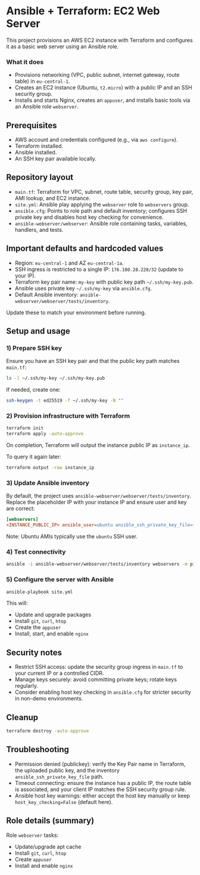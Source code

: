 # Ansible + Terraform: EC2 Web Server

This project provisions an AWS EC2 instance with Terraform and configures it as a basic web server using an Ansible role.

### What it does

- Provisions networking (VPC, public subnet, internet gateway, route table) in `eu-central-1`.
- Creates an EC2 instance (Ubuntu, `t2.micro`) with a public IP and an SSH security group.
- Installs and starts Nginx, creates an `appuser`, and installs basic tools via an Ansible role `webserver`.

## Prerequisites

- AWS account and credentials configured (e.g., via `aws configure`).
- Terraform installed.
- Ansible installed.
- An SSH key pair available locally.

## Repository layout

- `main.tf`: Terraform for VPC, subnet, route table, security group, key pair, AMI lookup, and EC2 instance.
- `site.yml`: Ansible play applying the `webserver` role to `webservers` group.
- `ansible.cfg`: Points to role path and default inventory; configures SSH private key and disables host key checking for convenience.
- `ansible-webserver/webserver`: Ansible role containing tasks, variables, handlers, and tests.

## Important defaults and hardcoded values

- Region: `eu-central-1` and AZ `eu-central-1a`.
- SSH ingress is restricted to a single IP: `176.100.28.228/32` (update to your IP).
- Terraform key pair name: `my-key` with public key path `~/.ssh/my-key.pub`.
- Ansible uses private key `~/.ssh/my-key` via `ansible.cfg`.
- Default Ansible inventory: `ansible-webserver/webserver/tests/inventory`.

Update these to match your environment before running.

## Setup and usage

### 1) Prepare SSH key

Ensure you have an SSH key pair and that the public key path matches `main.tf`:

```bash
ls -l ~/.ssh/my-key ~/.ssh/my-key.pub
```

If needed, create one:

```bash
ssh-keygen -t ed25519 -f ~/.ssh/my-key -N ""
```

### 2) Provision infrastructure with Terraform

```bash
terraform init
terraform apply -auto-approve
```

On completion, Terraform will output the instance public IP as `instance_ip`.

To query it again later:

```bash
terraform output -raw instance_ip
```

### 3) Update Ansible inventory

By default, the project uses `ansible-webserver/webserver/tests/inventory`. Replace the placeholder IP with your instance IP and ensure user and key are correct:

```ini
[webservers]
<INSTANCE_PUBLIC_IP> ansible_user=ubuntu ansible_ssh_private_key_file=~/.ssh/my-key
```

Note: Ubuntu AMIs typically use the `ubuntu` SSH user.

### 4) Test connectivity

```bash
ansible -i ansible-webserver/webserver/tests/inventory webservers -m ping
```

### 5) Configure the server with Ansible

```bash
ansible-playbook site.yml
```

This will:

- Update and upgrade packages
- Install `git`, `curl`, `htop`
- Create the `appuser`
- Install, start, and enable `nginx`

## Security notes

- Restrict SSH access: update the security group ingress in `main.tf` to your current IP or a controlled CIDR.
- Manage keys securely: avoid committing private keys; rotate keys regularly.
- Consider enabling host key checking in `ansible.cfg` for stricter security in non-demo environments.

## Cleanup

```bash
terraform destroy -auto-approve
```

## Troubleshooting

- Permission denied (publickey): verify the Key Pair name in Terraform, the uploaded public key, and the inventory `ansible_ssh_private_key_file` path.
- Timeout connecting: ensure the instance has a public IP, the route table is associated, and your client IP matches the SSH security group rule.
- Ansible host key warnings: either accept the host key manually or keep `host_key_checking=False` (default here).

## Role details (summary)

Role `webserver` tasks:

- Update/upgrade apt cache
- Install `git`, `curl`, `htop`
- Create `appuser`
- Install and enable `nginx`
